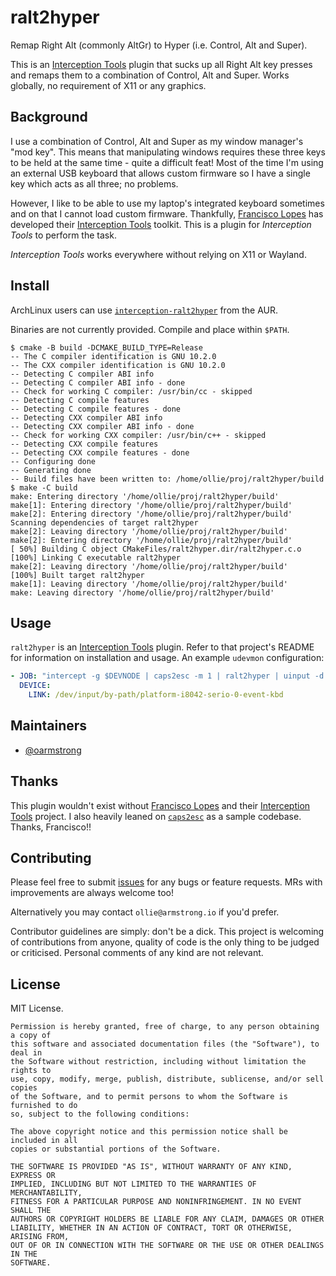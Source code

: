 # ralt2hyper

Remap Right Alt (commonly AltGr) to Hyper (i.e. Control, Alt and Super).

This is an [Interception Tools](https://gitlab.com/interception/linux/tools)
plugin that sucks up all Right Alt key presses and remaps them to a combination
of Control, Alt and Super. Works globally, no requirement of X11 or any
graphics.

## Background

I use a combination of Control, Alt and Super as my window manager's "mod key".
This means that manipulating windows requires these three keys to be held at the
same time - quite a difficult feat! Most of the time I'm using an external USB
keyboard that allows custom firmware so I have a single key which acts as all
three; no problems.

However, I like to be able to use my laptop's integrated keyboard sometimes and
on that I cannot load custom firmware. Thankfully, [Francisco Lopes](https://gitlab.com/oblitum)
has developed their [Interception Tools](https://gitlab.com/interception/linux/tools)
toolkit. This is a plugin for _Interception Tools_ to perform the task.

_Interception Tools_ works everywhere without relying on X11 or Wayland.

## Install

ArchLinux users can use [`interception-ralt2hyper`](https://aur.archlinux.org/packages/interception-ralt2hyper/)
from the AUR.

Binaries are not currently provided. Compile and place within `$PATH`.

``` shell
$ cmake -B build -DCMAKE_BUILD_TYPE=Release
-- The C compiler identification is GNU 10.2.0
-- The CXX compiler identification is GNU 10.2.0
-- Detecting C compiler ABI info
-- Detecting C compiler ABI info - done
-- Check for working C compiler: /usr/bin/cc - skipped
-- Detecting C compile features
-- Detecting C compile features - done
-- Detecting CXX compiler ABI info
-- Detecting CXX compiler ABI info - done
-- Check for working CXX compiler: /usr/bin/c++ - skipped
-- Detecting CXX compile features
-- Detecting CXX compile features - done
-- Configuring done
-- Generating done
-- Build files have been written to: /home/ollie/proj/ralt2hyper/build
$ make -C build
make: Entering directory '/home/ollie/proj/ralt2hyper/build'
make[1]: Entering directory '/home/ollie/proj/ralt2hyper/build'
make[2]: Entering directory '/home/ollie/proj/ralt2hyper/build'
Scanning dependencies of target ralt2hyper
make[2]: Leaving directory '/home/ollie/proj/ralt2hyper/build'
make[2]: Entering directory '/home/ollie/proj/ralt2hyper/build'
[ 50%] Building C object CMakeFiles/ralt2hyper.dir/ralt2hyper.c.o
[100%] Linking C executable ralt2hyper
make[2]: Leaving directory '/home/ollie/proj/ralt2hyper/build'
[100%] Built target ralt2hyper
make[1]: Leaving directory '/home/ollie/proj/ralt2hyper/build'
make: Leaving directory '/home/ollie/proj/ralt2hyper/build'
```

## Usage

`ralt2hyper` is an [Interception Tools](https://gitlab.com/interception/linux/tools)
plugin. Refer to that project's README for information on installation and
usage. An example `udevmon` configuration:

``` yaml
- JOB: "intercept -g $DEVNODE | caps2esc -m 1 | ralt2hyper | uinput -d $DEVNODE"
  DEVICE:
    LINK: /dev/input/by-path/platform-i8042-serio-0-event-kbd
```

## Maintainers

- [@oarmstrong](https://gitlab.com/oarmstrong)

## Thanks

This plugin wouldn't exist without [Francisco Lopes](https://gitlab.com/oblitum)
and their [Interception Tools](https://gitlab.com/interception/linux/tools)
project. I also heavily leaned on
[`caps2esc`](https://gitlab.com/interception/linux/plugins/caps2esc) as a sample
codebase. Thanks, Francisco!!

## Contributing

Please feel free to submit
[issues](https://gitlab.com/oarmstrong/ralt2hyper/-/issues/new) for any bugs or
feature requests. MRs with improvements are always welcome too!

Alternatively you may contact `ollie@armstrong.io` if you'd prefer.

Contributor guidelines are simply: don't be a dick. This project is welcoming
of contributions from anyone, quality of code is the only thing to be judged or
criticised. Personal comments of any kind are not relevant.

## License

MIT License.

```
Permission is hereby granted, free of charge, to any person obtaining a copy of
this software and associated documentation files (the "Software"), to deal in
the Software without restriction, including without limitation the rights to
use, copy, modify, merge, publish, distribute, sublicense, and/or sell copies
of the Software, and to permit persons to whom the Software is furnished to do
so, subject to the following conditions:

The above copyright notice and this permission notice shall be included in all
copies or substantial portions of the Software.

THE SOFTWARE IS PROVIDED "AS IS", WITHOUT WARRANTY OF ANY KIND, EXPRESS OR
IMPLIED, INCLUDING BUT NOT LIMITED TO THE WARRANTIES OF MERCHANTABILITY,
FITNESS FOR A PARTICULAR PURPOSE AND NONINFRINGEMENT. IN NO EVENT SHALL THE
AUTHORS OR COPYRIGHT HOLDERS BE LIABLE FOR ANY CLAIM, DAMAGES OR OTHER
LIABILITY, WHETHER IN AN ACTION OF CONTRACT, TORT OR OTHERWISE, ARISING FROM,
OUT OF OR IN CONNECTION WITH THE SOFTWARE OR THE USE OR OTHER DEALINGS IN THE
SOFTWARE.
```
